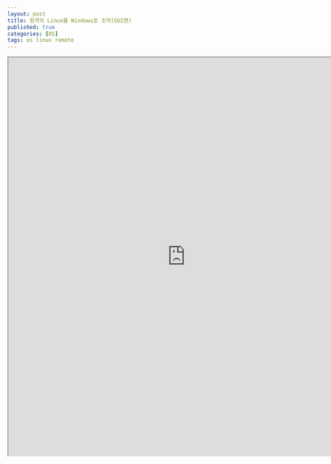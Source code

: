 ```yaml
---
layout: post
title: 원격의 Linux를 Windows로 조작(GUI편)
published: true
categories: [OS]
tags: os linux remote
---
```

<iframe width="800" height="900" src="https://docs.google.com/document/d/e/2PACX-1vTOI8ZwOteyRUECW7GysmM2d6SPmpsA_XMOJ4b2BPOiGLSxFsyjOu5vxI-lGK8MspZnl7COYd6i4x2H/pub?embedded=true"></iframe>  
    
